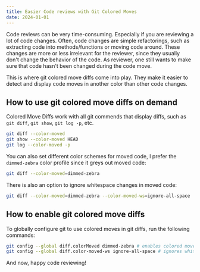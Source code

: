 ```yaml
---
title: Easier Code reviews with Git Colored Moves
date: 2024-01-01
---
```


Code reviews can be very time-consuming. Especially if you are reviewing a lot of code changes. Often, code changes are simple refactorings, such as extracting code into methods/functions or moving code around. These changes are more or less irrelevant for the reviewer, since they usually don't change the behavior of the code. As reviewer, one still wants to make sure that code hasn't been changed during the code move.

<!--more-->

This is where git colored move diffs come into play. They make it easier to detect and display code moves in another color than other code changes. 

## How to use git colored move diffs on demand

Colored Move Diffs work with all git commends that display diffs, such as `git diff`, `git show`, `git log -p`, etc.

```bash
git diff --color-moved
git show --color-moved HEAD
git log --color-moved -p
```

You can also set different color schemes for moved code, I prefer the `dimmed-zebra` color profile since it greys out moved code:
```bash
git diff --color-moved=dimmed-zebra
```

There is also an option to ignore whitespace changes in moved code:
```bash
git diff --color-moved=dimmed-zebra --color-moved-ws=ignore-all-space
```

## How to enable git colored move diffs

To globally configure git to use colored moves in git diffs, run the following commands:

```bash
git config --global diff.colorMoved dimmed-zebra # enables colored moved diffs with the dimmed-zebra color profile
git config --global diff.color-moved-ws ignore-all-space # ignores whitespace changes in moved code
```

And now, happy code reviewing!